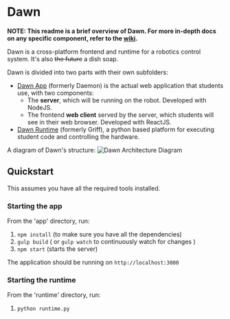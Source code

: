# Dawn
**NOTE: This readme is a brief overview of Dawn. For more in-depth docs on any
specific component, refer to the [wiki](https://github.com/pioneers/daemon/wiki).**

Dawn is a cross-platform frontend and runtime for a robotics control system.
It's also ~~the future~~ a dish soap.

Dawn is divided into two parts with their own subfolders:
- [Dawn App](https://github.com/pioneers/daemon/wiki/Dawn-App) (formerly Daemon) 
  is the actual web application that students use, with two components:
    - The **server**, which will be running on the robot. Developed with NodeJS.
    - The frontend **web client** served by the server, which students will
      see in their web browser. Developed with ReactJS.
- [Dawn Runtime](https://github.com/pioneers/daemon/wiki/Dawn-Runtime) (formerly Griff),
  a python based platform for executing
  student code and controlling the hardware.

A diagram of Dawn's structure:
![Dawn Architecture Diagram](https://github.com/pioneers/daemon/wiki/images/DawnArchitecture.png)

## Quickstart
This assumes you have all the required tools installed.

### Starting the app
From the 'app' directory, run:

1. `npm install` (to make sure you have all the dependencies)
1. `gulp build` ( or `gulp watch` to continuously watch for changes )
1. `npm start` (starts the server)

The application should be running on `http://localhost:3000`

### Starting the runtime
From the 'runtime' directory, run:
1. `python runtime.py`
